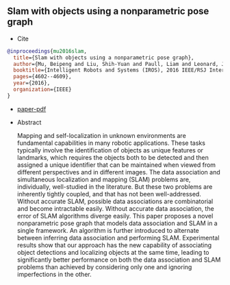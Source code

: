
## Slam with objects using a nonparametric pose graph

- Cite

```bibtex
@inproceedings{mu2016slam,
  title={Slam with objects using a nonparametric pose graph},
  author={Mu, Beipeng and Liu, Shih-Yuan and Paull, Liam and Leonard, John and How, Jonathan P},
  booktitle={Intelligent Robots and Systems (IROS), 2016 IEEE/RSJ International Conference on},
  pages={4602--4609},
  year={2016},
  organization={IEEE}
}
```

- [paper-pdf](https://arxiv.org/pdf/1704.05959.pdf)

- Abstract

  Mapping and self-localization in unknown environments are fundamental capabilities in many robotic applications. These tasks typically involve the identification of objects
  as unique features or landmarks, which requires the objects
  both to be detected and then assigned a unique identifier that
  can be maintained when viewed from different perspectives
  and in different images. The data association and simultaneous
  localization and mapping (SLAM) problems are, individually,
  well-studied in the literature. But these two problems are inherently tightly coupled, and that has not been well-addressed.
  Without accurate SLAM, possible data associations are combinatorial and become intractable easily. Without accurate
  data association, the error of SLAM algorithms diverge easily.
  This paper proposes a novel nonparametric pose graph that
  models data association and SLAM in a single framework. An
  algorithm is further introduced to alternate between inferring
  data association and performing SLAM. Experimental results
  show that our approach has the new capability of associating
  object detections and localizing objects at the same time, leading
  to significantly better performance on both the data association
  and SLAM problems than achieved by considering only one and
  ignoring imperfections in the other.




